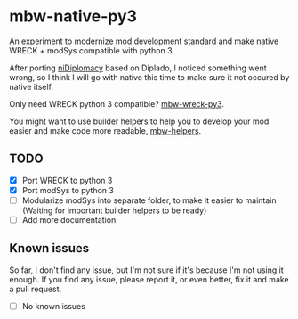 # mbw-native-py3
An experiment to modernize mod development standard and make native WRECK + modSys compatible with python 3

After porting [niDiplomacy](https://github.com/iniznet/niDiplomacy) based on Diplado, I noticed something went wrong, so I think I will go with native this time to make sure it not occured by native itself.

Only need WRECK python 3 compatible? [mbw-wreck-py3](https://github.com/iniznet/mbw-wreck-py3).

You might want to use builder helpers to help you to develop your mod easier and make code more readable, [mbw-helpers](https://github.com/iniznet/mbw-helpers).

## TODO
- [x] Port WRECK to python 3
- [x] Port modSys to python 3
- [ ] Modularize modSys into separate folder, to make it easier to maintain (Waiting for important builder helpers to be ready)
- [ ] Add more documentation

## Known issues
So far, I don't find any issue, but I'm not sure if it's because I'm not using it enough. If you find any issue, please report it, or even better, fix it and make a pull request.

- [ ] No known issues